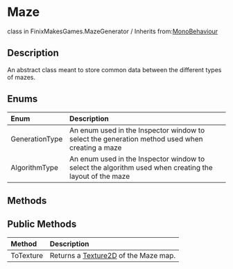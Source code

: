 # Maze
class in FinixMakesGames.MazeGenerator / Inherits from:[MonoBehaviour](https://docs.unity3d.com/ScriptReference/MonoBehaviour.html)

## Description
An abstract class meant to store common data between the different types of mazes.

## Enums
| Enum           | Description                                                                                            |
| :------------- | :----------------------------------------------------------------------------------------------------- |
| GenerationType | An enum used in the Inspector window to select the generation method used when creating a maze         |
| AlgorithmType  | An enum used in the Inspector window to select the algorithm used when creating the layout of the maze |

## Methods

## Public Methods
| Method        | Description                                                                                          |
| :------------ | :--------------------------------------------------------------------------------------------------- |
| ToTexture     | Returns a [Texture2D](https://docs.unity3d.com/ScriptReference/Texture2D.html) of the Maze map.                                                             |